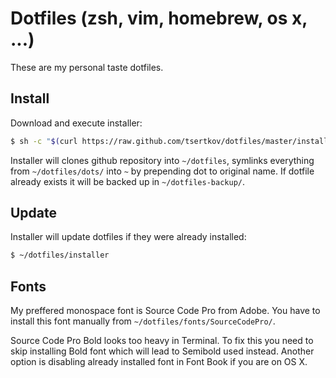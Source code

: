 Dotfiles (zsh, vim, homebrew, os x, ...)
========================================

These are my personal taste dotfiles.

## Install

Download and execute installer:

```bash
$ sh -c "$(curl https://raw.github.com/tsertkov/dotfiles/master/installer)"
```

Installer will clones github repository into `~/dotfiles`, symlinks everything from `~/dotfiles/dots/` into `~` by prepending dot to original name. If dotfile already exists it will be backed up in `~/dotfiles-backup/`.

## Update

Installer will update dotfiles if they were already installed:

```bash
$ ~/dotfiles/installer
```

## Fonts

My preffered monospace font is Source Code Pro from Adobe. You have to install this font manually from `~/dotfiles/fonts/SourceCodePro/`.

Source Code Pro Bold looks too heavy in Terminal. To fix this you need to skip installing Bold font which will lead to Semibold used instead. Another option is disabling already installed font in Font Book if you are on OS X.
